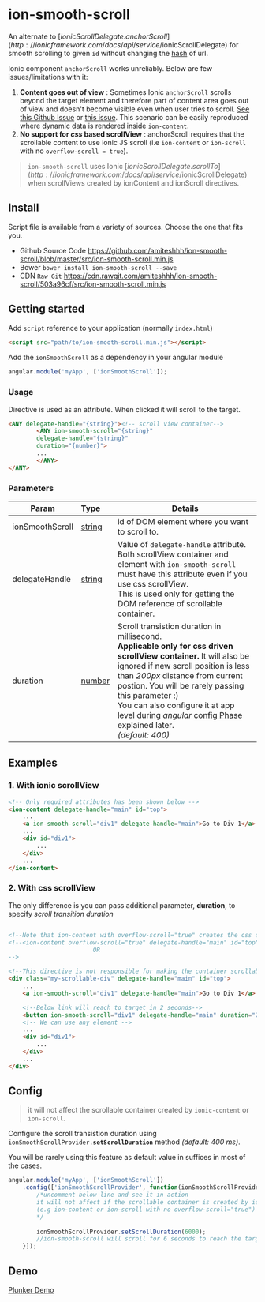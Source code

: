 # ion-smooth-scroll


An alternate to [$ionicScrollDelegate.anchorScroll](http://ionicframework.com/docs/api/service/$ionicScrollDelegate) for  smooth scrolling to given `id` without changing the [hash](https://en.wikipedia.org/wiki/Fragment_identifier) of url.

Ionic component `anchorScroll` works unreliably. Below are few issues/limitations with it:

1. **Content goes out of view** : Sometimes Ionic `anchorScroll` scrolls beyond the target element and therefore part of content area goes out of view and doesn't become visible even when user tries to scroll. 
[See this Github Issue](https://github.com/driftyco/ionic/issues/508) or [this issue](https://github.com/driftyco/ionic/issues/618). 
This scenario can be easily reproduced where dynamic data is rendered inside `ion-content`.
2. **No support for _css_ based scrollView** : anchorScroll requires that the scrollable content to use ionic JS scroll (i.e `ion-content` or `ion-scroll` with no `overflow-scroll = true`).


> `ion-smooth-scroll` uses Ionic [$ionicScrollDelegate.scrollTo](http://ionicframework.com/docs/api/service/$ionicScrollDelegate) when
scrollViews created by ionContent and ionScroll directives.

## Install

Script file is available from a variety of sources. Choose the one that fits you.

- Github Source Code https://github.com/amiteshhh/ion-smooth-scroll/blob/master/src/ion-smooth-scroll.min.js
- Bower `bower install ion-smooth-scroll --save`
- CDN `Raw Git`  https://cdn.rawgit.com/amiteshhh/ion-smooth-scroll/503a96cf/src/ion-smooth-scroll.min.js

## Getting started

Add `script` reference to  your application (normally `index.html`)

```html
<script src="path/to/ion-smooth-scroll.min.js"></script>
```

Add the `ionSmoothScroll` as a dependency in your angular module

```javascript
angular.module('myApp', ['ionSmoothScroll']);
```

### Usage

Directive is used as an attribute. When clicked it will scroll to the target.

```html
<ANY delegate-handle="{string}"><!-- scroll view container-->
        <ANY ion-smooth-scroll="{string}"
        delegate-handle="{string}"
        duration="{number}">
        ...
        </ANY>
</ANY>
```

### Parameters
| Param        | Type           | Details  |
| ------------- |:-------------| -----|
| ionSmoothScroll | <a href="" class="label type-hint type-hint-string">string</a> | id of DOM element where you want to scroll to.|
| delegateHandle | <a href="">string</a> | Value of `delegate-handle` attribute. Both scrollView container and element with `ion-smooth-scroll` must have this attribute even if you use css scrollView. <br>This is used only for getting the DOM reference of scrollable container.| 
| duration | <a href="" class="label type-hint type-hint-number">number</a> | Scroll transistion duration in millisecond. <br>**Applicable only for css driven scrollView container.** It will also be ignored if new scroll position is less than _200px_ distance from current postion. You will be rarely passing this parameter :) <br>You can also configure it at app level during _angular_ [config Phase](#config) explained later.<br> _(default: 400)_ | 



## Examples

### 1. With ionic scrollView


```html
<!-- Only required attributes has been shown below -->
<ion-content delegate-handle="main" id="top">
    ...
    <a ion-smooth-scroll="div1" delegate-handle="main">Go to Div 1</a>
    ...
    <div id="div1">
        ...
    </div>
    ...
</ion-content>
```

### 2. With css scrollView


The only difference is you can pass additional parameter, **duration**, to specify _scroll transition duration_

```html

<!--Note that ion-content with overflow-scroll="true" creates the css driven scrollable area.-->
<!--<ion-content overflow-scroll="true" delegate-handle="main" id="top">
                        OR
-->

<!--This directive is not responsible for making the container scrollable. You need to write your own css.-->
<div class="my-scrollable-div" delegate-handle="main" id="top">
    ...
    <a ion-smooth-scroll="div1" delegate-handle="main">Go to Div 1</a>

    <!--Below link will reach to target in 2 seconds-->
    <button ion-smooth-scroll="div1" delegate-handle="main" duration="2000">Go to Div 1 in 2 Seconds</button>
    <!-- We can use any element -->
    ...
    <div id="div1">
        ...
    </div>
    ...
</div>
```


## Config

> it will not affect the scrollable container created by `ionic-content` or `ion-scroll`.

Configure the scroll transistion duration using `ionSmoothScrollProvider.`__`setScrollDuration`__ method _(default: 400 ms)_.

You will be rarely using this feature as default value in suffices in most of the cases.

```javascript
angular.module('myApp', ['ionSmoothScroll'])
    .config(['ionSmoothScrollProvider', function(ionSmoothScrollProvider){
        /*uncomment below line and see it in action
        it will not affect if the scrollable container is created by ionic 
        (e.g ion-content or ion-scroll with no overflow-scroll="true")
        */
        
        ionSmoothScrollProvider.setScrollDuration(6000);        
        //ion-smooth-scroll will scroll for 6 seconds to reach the target
    }]);
```

## Demo

[Plunker Demo](https://embed.plnkr.co/Y71E3q/)